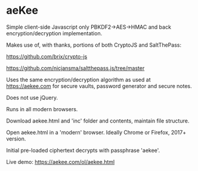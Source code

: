 # aeKee
Simple client-side Javascript only PBKDF2->AES->HMAC and back encryption/decryption implementation.

Makes use of, with thanks, portions of both CryptoJS and SaltThePass:

https://github.com/brix/crypto-js

https://github.com/nicjansma/saltthepass.js/tree/master

Uses the same encryption/decryption algorithm as used at https://aekee.com for secure vaults, password generator and secure notes.

Does not use jQuery.

Runs in all modern browsers.

Download aekee.html and 'inc' folder and contents, maintain file structure.

Open aekee.html in a 'modern' browser. Ideally Chrome or Firefox, 2017+ version.

Initial pre-loaded ciphertext decrypts with passphrase 'aekee'.

Live demo:
https://aekee.com/ol/aekee.html
